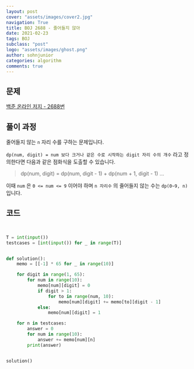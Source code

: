 ```yaml
---
layout: post
cover: "assets/images/cover2.jpg"
navigation: True
title: BOJ 2688 - 줄어들지 않아
date: 2021-02-23
tags: BOJ
subclass: "post"
logo: "assets/images/ghost.png"
author: sohnjunior
categories: algorithm
comments: true
---
```


## 문제

[백준 온라인 저지 - 2688번](https://www.acmicpc.net/problem/2688)

## 풀이 과정

줄어들지 않는 `n` 자리 수를 구하는 문제입니다.

`dp(num, digit) = num 보다 크거나 같은 수로 시작하는 digit 자리 수의 개수` 라고 정의한다면 다음과 같은 점화식을 도출할 수 있습니다.

> dp(num, digit) = dp(num, digit - 1) + dp(num + 1, digit - 1) ...

이때 `num` 은 `0 <= num <= 9` 이어야 하며 `n 자리수` 의 줄어들지 않는 수는 `dp(0~9, n)` 입니다.

## 코드

```python


T = int(input())
testcases = [int(input()) for _ in range(T)]


def solution():
    memo = [[-1] * 65 for _ in range(10)]

    for digit in range(1, 65):
        for num in range(10):
            memo[num][digit] = 0
            if digit > 1:
                for to in range(num, 10):
                    memo[num][digit] += memo[to][digit - 1]
            else:
                memo[num][digit] = 1

    for n in testcases:
        answer = 0
        for num in range(10):
            answer += memo[num][n]
        print(answer)


solution()

```
